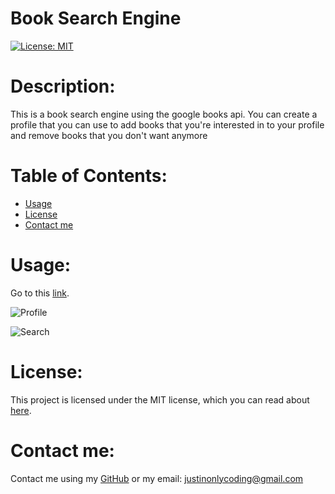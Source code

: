 # Book Search Engine

[![License: MIT](https://img.shields.io/badge/License-MIT-yellow.svg)](https://opensource.org/licenses/MIT)

# Description:

This is a book search engine using the google books api. You can create a profile that you can use to add books that you're interested in to your profile and remove books that you don't want anymore

# Table of Contents:

- [Usage](#usage)
- [License](#license)
- [Contact me](#contact-me)

# Usage:

Go to this [link](https://book-search-engine-appli.herokuapp.com/).

![Profile](public/images/ss1.png)

![Search](public/images/ss2.png)



# License:

This project is licensed under the MIT license, which you can read about [here](https://opensource.org/licenses/MIT).

# Contact me:

Contact me using my [GitHub](https://github.com/Justinean) or my email: justinonlycoding@gmail.com
